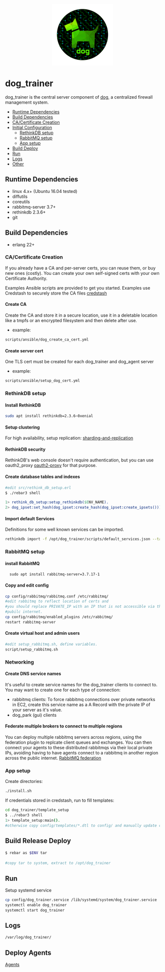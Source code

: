 <p align="center">
  <img src="../../images/dog-segmented-green.network-200x200.png">
</p>

<h1>dog_trainer</h1>

dog_trainer is the central server component of [dog](https://github.com/relaypro-open/dog),
a centralized firewall management system.

- [Runtime Dependencies](#runtime-dependencies)
- [Build Dependencies](#build-dependencies)
- [CA/Certificate Creation](#ca-certificate-creation)
- [Initial Configuration](#initial-configuration)
  - [RethinkDB setup](#rethinkdb-setup)
  - [RabbitMQ setup](#rabbitmq-setup)
  - [App setup](#app-setup)
- [Build Deploy](#build-deploy)
- [Run](#run)
- [Logs](#logs)
- [Other](#other)

## Runtime Dependencies

- linux 4.x+ (Ubuntu 16.04 tested)
- diffutils
- coreutils
- rabbitmq-server 3.7+
- rethinkdb 2.3.6+
- git

## Build Dependencies

- erlang 22+

### CA/Certificate Creation

If you already have a CA and per-server certs, you can reuse them, or buy new ones
(costly).
You can create your own self-signed certs with your own Certificate Authority.

Examples Ansible scripts are provided to get you started.  Examples use Credstash
to securely store the CA files [credstash](https://github.com/fugue/credstash)

#### Create CA

Create the CA and store it in a secure location,
 use it in a deletable location like a tmpfs or an encrypted filesystem and then
 delete after use.

- example:

```bash
scripts/ansible/dog_create_ca_cert.yml
```

#### Create server cert

One TLS cert must be created for each dog_trainer and dog_agent server

- example:

```bash
scripts/ansible/setup_dog_cert.yml
```

### RethinkDB setup

#### Install RethinkDB

```bash
sudo apt install rethinkdb=2.3.6~0xenial
```

#### Setup clustering

For high availability, setup replication: [sharding-and-replication](https://rethinkdb.com/docs/sharding-and-replication/)

#### RethinkDB security

RethinkDB's web console doesn't require authentication,
but you can use oauth2_proxy [oauth2-proxy](https://github.com/oauth2-proxy/oauth2-proxy)
for that purpose.

#### Create database tables and indexes

```bash
#edit src/rethink_db_setup.erl
$ ./rebar3 shell
```

```erlang
1> rethink_db_setup:setup_rethinkdb($ENV_NAME).
2> dog_ipset:set_hash(dog_ipset:create_hash(dog_ipset:create_ipsets())).
```

#### Import default Services

Definitions for some well known services can be imported.

```bash
rethinkdb import -f /opt/dog_trainer/scripts/default_services.json --table dog.service
```

### RabbitMQ setup

#### install RabbitMQ

      sudo apt install rabbitmq-server=3.7.17-1

#### Copy and edit config

```bash
cp config/rabbitmq/rabbitmq.conf /etc/rabbitmq/
#edit rabbitmq to reflect location of certs and 
#you should replace PRIVATE_IP with an IP that is not accessible via the
#pubilc internet.
cp config/rabbitmq/enabled_plugins /etc/rabbitmq/
restart rabbitmq-server
```

#### Create virtual host and admin users

```bash
#edit setup_rabbitmq.sh, define variables.
script/setup_rabbitmq.sh
```

### Networking

#### Create DNS service names

It's useful to create service names for the dog_trainer clients to connect to.  
You may want to create one for each type of connection:

- rabbitmq clients: To force rabbitmq connections over private networks in EC2,
create this service name as a A Record with the private IP of your server as it's
value.
- dog_park (gui) clients

#### Federate multiple brokers to connect to multiple regions

You can deploy multiple rabbitmq servers across regions, using the federation
plugin to replcate client queues
and exchanges.  You can then connect your agents to these distributed rabbitmqs
via their local private IPs,
avoiding having to have agents connect to a rabbitmq in another region across
the public internet.
[RabbitMQ federation](https://www.rabbitmq.com/federation.html)  

### App setup

Create directories:

```bash
./install.sh
```

If credentials stored in credstash, run to fill templates:

```bash
cd dog_trainer/template_setup
$ ../rebar3 shell
1> template_setup:main().
#otherwise copy config/templates/*.dtl to config/ and manually update credentials.
```

## Build Release Deploy

```bash
$ rebar as $ENV tar

#copy tar to system, extract to /opt/dog_trainer
```

## Run

Setup systemd service

```bash
cp config/dog_trainer.service /lib/systemd/system/dog_trainer.service
systemctl enable dog_trainer
systemctl start dog_trainer
```

## Logs

```bash
/var/log/dog_trainer/
```

## Deploy Agents

  [Agents](https://github.com/relaypro-open/dog_agent)
